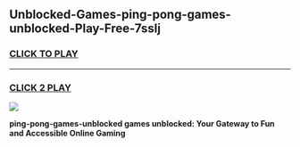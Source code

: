 
## Unblocked-Games-ping-pong-games-unblocked-Play-Free-7sslj
<h3>
<a href="https://premium76.site?title=ping-pong-games-unblocked&ref=20A">CLICK TO PLAY</a></h3>
<hr>

<h3>
<a href="https://premium76.site?title=ping-pong-games-unblocked&ref=20A">CLICK 2 PLAY</a>
  
</h3>

<a href="https://premium76.site?title=ping-pong-games-unblocked&ref=20A"><img src="https://clearcache.store/games.png"></a>


**ping-pong-games-unblocked games unblocked: Your Gateway to Fun and Accessible Online Gaming**
